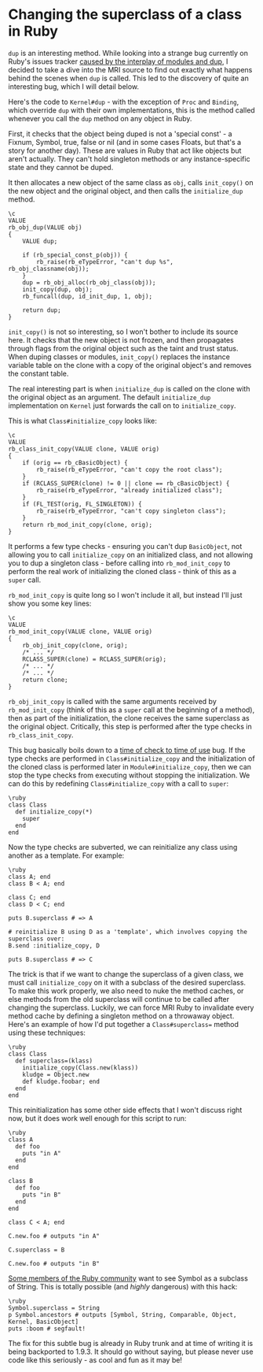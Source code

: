 # Changing the superclass of a class in Ruby

`dup` is an interesting method. While looking into a strange bug currently on Ruby's issues tracker [caused by the interplay of modules and dup](http://bugs.ruby-lang.org/issues/7107), I decided to take a dive into the MRI source to find out exactly what happens behind the scenes when `dup` is called. This led to the discovery of quite an interesting bug, which I will detail below.

Here's the code to `Kernel#dup` - with the exception of `Proc` and `Binding`, which override `dup` with their own implementations, this is the method called whenever you call the `dup` method on any object in Ruby.

First, it checks that the object being duped is not a 'special const' - a Fixnum, Symbol, true, false or nil (and in some cases Floats, but that's a story for another day). These are values in Ruby that act like objects but aren't actually. They can't hold singleton methods or any instance-specific state and they cannot be duped.

It then allocates a new object of the same class as `obj`, calls `init_copy()` on the new object and the original object, and then calls the `initialize_dup` method.

    \c
    VALUE
    rb_obj_dup(VALUE obj)
    {
        VALUE dup;
    
        if (rb_special_const_p(obj)) {
            rb_raise(rb_eTypeError, "can't dup %s", rb_obj_classname(obj));
        }
        dup = rb_obj_alloc(rb_obj_class(obj));
        init_copy(dup, obj);
        rb_funcall(dup, id_init_dup, 1, obj);
    
        return dup;
    }

`init_copy()` is not so interesting, so I won't bother to include its source here. It checks that the new object is not frozen, and then propagates through flags from the original object such as the taint and trust status. When duping classes or modules, `init_copy()` replaces the instance variable table on the clone with a copy of the original object's and removes the constant table.

The real interesting part is when `initialize_dup` is called on the clone with the original object as an argument. The default `initialize_dup` implementation on `Kernel` just forwards the call on to `initialize_copy`.

This is what `Class#initialize_copy` looks like:

    \c
    VALUE
    rb_class_init_copy(VALUE clone, VALUE orig)
    {
        if (orig == rb_cBasicObject) {
            rb_raise(rb_eTypeError, "can't copy the root class");
        }
        if (RCLASS_SUPER(clone) != 0 || clone == rb_cBasicObject) {
            rb_raise(rb_eTypeError, "already initialized class");
        }
        if (FL_TEST(orig, FL_SINGLETON)) {
            rb_raise(rb_eTypeError, "can't copy singleton class");
        }
        return rb_mod_init_copy(clone, orig);
    }

It performs a few type checks - ensuring you can't dup `BasicObject`, not allowing you to call `initialize_copy` on an initialized class, and not allowing you to dup a singleton class - before calling into `rb_mod_init_copy` to perform the real work of initializing the cloned class - think of this as a `super` call.

`rb_mod_init_copy` is quite long so I won't include it all, but instead I'll just show you some key lines:

    \c
    VALUE
    rb_mod_init_copy(VALUE clone, VALUE orig)
    {
        rb_obj_init_copy(clone, orig);
        /* ... */
        RCLASS_SUPER(clone) = RCLASS_SUPER(orig);
        /* ... */
        /* ... */
        return clone;
    }

`rb_obj_init_copy` is called with the same arguments received by `rb_mod_init_copy` (think of this as a `super` call at the beginning of a method), then as part of the initialization, the clone receives the same superclass as the original object. Critically, this step is performed after the type checks in `rb_class_init_copy`.

This bug basically boils down to a [time of check to time of use](http://en.wikipedia.org/wiki/Time_of_check_to_time_of_use) bug. If the type checks are performed in `Class#initialize_copy` and the initialization of the cloned class is performed later in `Module#initialize_copy`, then we can stop the type checks from executing without stopping the initialization. We can do this by redefining `Class#initialize_copy` with a call to `super`:

    \ruby
    class Class
      def initialize_copy(*)
        super
      end
    end

Now the type checks are subverted, we can reinitialize any class using another as a template. For example:

    \ruby
    class A; end
    class B < A; end
    
    class C; end
    class D < C; end
    
    puts B.superclass # => A
    
    # reinitialize B using D as a 'template', which involves copying the superclass over:
    B.send :initialize_copy, D
    
    puts B.superclass # => C

The trick is that if we want to change the superclass of a given class, we must call `initialize_copy` on it with a subclass of the desired superclass. To make this work properly, we also need to nuke the method caches, or else methods from the old superclass will continue to be called after changing the superclass. Luckily, we can force MRI Ruby to invalidate every method cache by defining a singleton method on a throwaway object. Here's an example of how I'd put together a `Class#superclass=` method using these techniques:

    \ruby
    class Class
      def superclass=(klass)
        initialize_copy(Class.new(klass))
        kludge = Object.new
        def kludge.foobar; end
      end
    end

This reinitialization has some other side effects that I won't discuss right now, but it does work well enough for this script to run:

    \ruby
    class A
      def foo
        puts "in A"
      end
    end
    
    class B
      def foo
        puts "in B"
      end
    end
    
    class C < A; end
    
    C.new.foo # outputs "in A"
    
    C.superclass = B
    
    C.new.foo # outputs "in B"

[Some members of the Ruby community](http://viewsourcecode.org/why/redhanded/inspect/SymbolIs_aString.html) want to see Symbol as a subclass of String. This is totally possible (and *highly* dangerous) with this hack:

    \ruby
    Symbol.superclass = String
    p Symbol.ancestors # outputs [Symbol, String, Comparable, Object, Kernel, BasicObject]
    puts :boom # segfault!

The fix for this subtle bug is already in Ruby trunk and at time of writing it is being backported to 1.9.3. It should go without saying, but please never use code like this seriously - as cool and fun as it may be!
